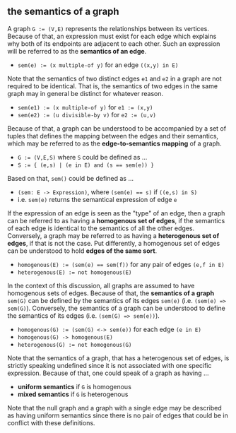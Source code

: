 
<!-- ======================================================================= -->
## the semantics of a graph

A graph `G := (V,E)` represents the relationships between its vertices. Because
of that, an expression must exist for each edge which explains why both of its
endpoints are adjacent to each other. Such an expression will be referred to
as the **semantics of an edge**.

* `sem(e) := (x multiple-of y)` for an edge `((x,y) in E)`

Note that the semantics of two distinct edges `e1` and `e2` in a graph are not
required to be identical. That is, the semantics of two edges in the same graph
may in general be distinct for whatever reason.

* `sem(e1) := (x multiple-of y)` for `e1 := (x,y)`
* `sem(e2) := (u divisible-by v)` for `e2 := (u,v)`

Because of that, a graph can be understood to be accompanied by a set of tuples
that defines the mapping between the edges and their semantics, which may be
referred to as the **edge-to-semantics mapping** of a graph.

* `G := (V,E,S)` where `S` could be defined as ...
* `S := { (e,s) | (e in E) and (s == sem(e)) }`

Based on that, `sem()` could be defined as ...

* `(sem: E -> Expression)`, where `(sem(e) == s)` if `((e,s) in S)`
* i.e. `sem(e)` returns the semantical expression of edge `e`

If the expression of an edge is seen as the "type" of an edge, then a graph
can be referred to as having a **homogenous set of edges**, if the semantics
of each edge is identical to the semantics of all the other edges. Conversely,
a graph may be referred to as having a **heterogenous set of edges**, if that
is not the case. Put differently, a homogenous set of edges can be understood
to hold **edges of the same sort**.

* `homogenous(E) := (sem(e) == sem(f))` for any pair of edges `(e,f in E)`
* `heterogenous(E) := not homogenous(E)`

In the context of this discussion, all graphs are assumed to have homogenous
sets of edges. Because of that, the **semantics of a graph** `sem(G)` can be
defined by the semantics of its edges `sem(e)` (i.e. `(sem(e) => sem(G)`).
Conversely, the semantics of a graph can be understood to define the semantics
of its edges (i.e. `(sem(G) => sem(e))`).

* `homogenous(G) := (sem(G) <-> sem(e))` for each edge `(e in E)`
* `homogenous(G) -> homogenous(E)`
* `heterogenous(G) := not homogenous(G)`

Note that the semantics of a graph, that has a heterogenous set of edges,
is strictly speaking undefined since it is not associated with one specific
expression. Because of that, one could speak of a graph as having ...

* **uniform semantics** if `G` is homogenous
* **mixed semantics** if `G` is heterogenous

Note that the null graph and a graph with a single edge may be described as
having uniform semantics since there is no pair of edges that could be in
conflict with these definitions.
